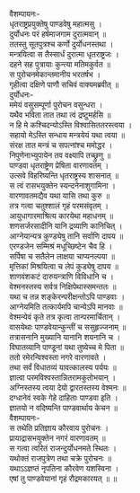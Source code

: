 वैशम्पायनः-   
धृतराष्ट्रप्रयुक्तेषु पाण्डवेषु महात्मसु ।  
दुर्योधनः परं हर्षमाजगाम दुरात्मवान् ॥  
ततस्तु सूतपुत्रश्च कर्णो दुर्योधनस्तथा ।  
मन्त्रयित्वा स तैस्सार्धं दुरात्मा धृतराष्ट्रजः ।  
दहने सह पुत्रायाः कुन्त्या मतिमकुर्वत ॥  
स पुरोचनमेकान्तमानीय भरतर्षभ ।  
गृहीत्वा दक्षिणे पाणौ सचिवं वाक्यमब्रवीत् ॥  
दुर्योधनः-  
ममेयं वसुसम्पूर्णा पुरोचन वसुन्धरा ।  
यथैव भविता तात तथा त्वं द्रष्टुमर्हसि ॥  
न हि मे कश्चिदन्योऽस्ति विश्वासिततरस्त्वया ।  
सहायो मेऽस्ति सन्धाय मन्त्रयेयं यथा त्वया ॥  
संरक्ष तात मन्त्रं च सपत्नांश्च ममोद्धर ।  
निपुणेनाभ्युपायेन तव वक्ष्यापि तच्छ्रुणु ॥  
पाण्डवा धृतराष्ट्रेण प्रेषिता वारणावतम् ।  
उत्सवे विहरिष्यन्ति धृतराष्ट्रस्य शासनात् ॥  
स त्वं रासभयुक्तेन स्यन्दनेनाशुगामिना ।  
वारणावतमद्यैव यथा यासि तथा कुरु ॥  
तत्र गत्वा चतुश्शालं गृहं परमसंवृतम् ।  
आयुधागारमाश्रित्य कारयेथा महाधनम् ॥  
शणसर्जरसादीनि यानि द्रव्याणि कानिचित् ।  
आग्नेयान्यत्र कुण्ड्येषु तानि सर्वाणि दापय ॥  
एरण्डजेन सम्मिश्रं मधूच्छिष्टेन चैव हि ।  
सर्पिषा च सतैलेन लाक्षया चाप्यनल्पया ॥  
मृत्तिकां मिश्रयित्वा च लेपं कुड्येषु दापय ॥  
शाणवंशकटं दारुयन्त्राणि विविधानि च ।  
वेश्मनस्तस्य सर्वत्र निक्षिपेथास्समन्ततः ॥  
यथा च तन्न शङ्केरन्परीक्षन्तोऽपि पाण्डवाः ।  
आग्नेयमिति तत्कार्यमपि चान्येऽपि मानवाः ॥  
वेश्मन्येवं कृते तत्र कृत्वा तान्परमार्चितान् ।  
वासयेथाः पाण्डवेयान्कुन्तीं च ससुहृज्जनाम् ॥  
तत्रासनानि मुख्यानि यानानि शयनानि च ।  
विघातव्यानि पाण्डूनां यथा तुष्येच्च मे पिता ॥  
ततो रमेरन्विश्वस्ता नगरे वारणावते ।  
तथा सर्वं विधातव्यं यावत्कालस्य पर्ययः ॥  
ज्ञात्वा परमविश्वस्तान्नितरामकुतोभयान् ।  
अग्निस्तस्य त्वया देयो द्वारतस्तस्य वेश्मनः ॥  
दग्धानेवं स्वके गेहे दाहिताः पाण्डवा इति ।  
ज्ञातयो न वदिष्यन्ति पाण्डवार्थाय केचन ॥  
वैशम्पायनः-  
स तथेति प्रतिज्ञाय कौरवाय पुरोचनः ।  
प्रायाद्रासभयुक्तेन नगरं वारणावतम् ॥  
स गत्वा त्वरितं राजन्दुर्योधनमते स्थितः ।  
यथोक्तं राजपुत्रेण तथा चक्रे पुरोचनः ॥  
यथाऽऽज्ञप्तं नृपतिना कौरवेण यशस्विना ।  
एषां तु पाण्डवेयानां गृहं रौद्रमकारयत् ॥ ॥  
